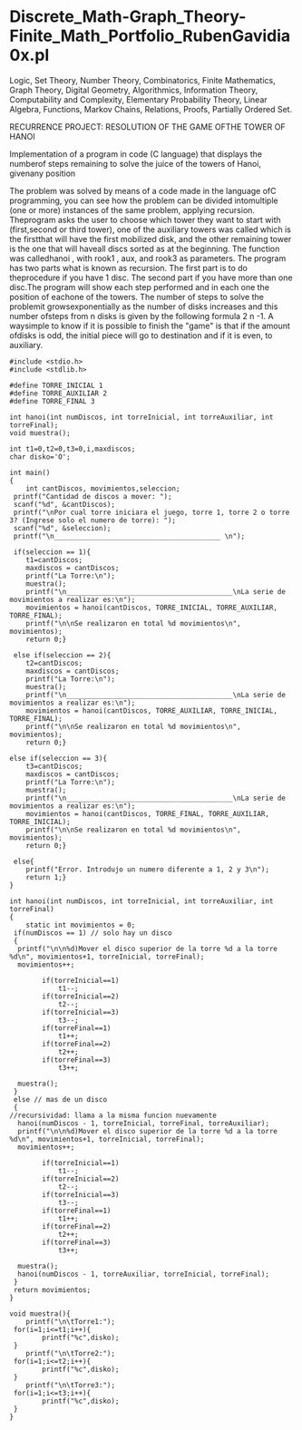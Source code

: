 # Discrete_Math-Graph_Theory-Finite_Math_Portfolio_RubenGavidia0x.pl
Logic, Set Theory, Number Theory, Combinatorics, Finite Mathematics, Graph Theory, Digital Geometry, Algorithmics, Information Theory, Computability and Complexity, Elementary Probability Theory, Linear Algebra, Functions, Markov Chains, Relations, Proofs, Partially Ordered Set.

RECURRENCE PROJECT: RESOLUTION OF THE GAME OFTHE TOWER OF HANOI

Implementation of a program in code (C language) that displays the numberof steps remaining to solve the juice of the towers of Hanoi, givenany position

The problem was solved by means of a code made in the language ofC programming, you can see how the problem can be divided intomultiple (one or more) instances of the same problem, applying recursion. Theprogram asks the user to choose which tower they want to start with (first,second or third tower), one of the auxiliary towers was called which is the firstthat will have the first mobilized disk, and the other remaining tower is the one that will haveall discs sorted as at the beginning. The function was calledhanoi , with rook1 , aux, and rook3 as parameters. The program has two parts what is known as recursion. The first part is to do theprocedure if you have 1 disc. The second part if you have more than one disc.The program will show each step performed and in each one the position of eachone of the towers. The number of steps to solve the problemit growsexponentially as the number of disks increases and this number ofsteps from n disks is given by the following formula 2 n -1. A waysimple to know if it is possible to finish the "game" is that if the amount ofdisks is odd, the initial piece will go to destination and if it is even, to auxiliary.

```
#include <stdio.h>
#include <stdlib.h>   
 
#define TORRE_INICIAL 1
#define TORRE_AUXILIAR 2
#define TORRE_FINAL 3
 
int hanoi(int numDiscos, int torreInicial, int torreAuxiliar, int torreFinal);
void muestra();
 
int t1=0,t2=0,t3=0,i,maxdiscos;
char disko='O';
 
int main()
{
    int cantDiscos, movimientos,seleccion;
 printf("Cantidad de discos a mover: ");
 scanf("%d", &cantDiscos);
 printf("\nPor cual torre iniciara el juego, torre 1, torre 2 o torre 3? (Ingrese solo el numero de torre): ");
 scanf("%d", &seleccion);
 printf("\n_________________________________________ \n");
  
 if(seleccion == 1){	 
 	t1=cantDiscos;
 	maxdiscos = cantDiscos;
 	printf("La Torre:\n");
 	muestra();
 	printf("\n_________________________________________\nLa serie de movimientos a realizar es:\n");
 	movimientos = hanoi(cantDiscos, TORRE_INICIAL, TORRE_AUXILIAR, TORRE_FINAL);
 	printf("\n\nSe realizaron en total %d movimientos\n", movimientos);
 	return 0;}

 else if(seleccion == 2){	 
 	t2=cantDiscos;
 	maxdiscos = cantDiscos;
 	printf("La Torre:\n");
 	muestra();
 	printf("\n_________________________________________\nLa serie de movimientos a realizar es:\n");
 	movimientos = hanoi(cantDiscos, TORRE_AUXILIAR, TORRE_INICIAL, TORRE_FINAL);
 	printf("\n\nSe realizaron en total %d movimientos\n", movimientos);
 	return 0;}

else if(seleccion == 3){	 
 	t3=cantDiscos;
 	maxdiscos = cantDiscos;
 	printf("La Torre:\n");
 	muestra();
 	printf("\n_________________________________________\nLa serie de movimientos a realizar es:\n");
 	movimientos = hanoi(cantDiscos, TORRE_FINAL, TORRE_AUXILIAR, TORRE_INICIAL);
 	printf("\n\nSe realizaron en total %d movimientos\n", movimientos);
 	return 0;}

 else{
	printf("Error. Introdujo un numero diferente a 1, 2 y 3\n");
	return 1;}
}
 
int hanoi(int numDiscos, int torreInicial, int torreAuxiliar, int torreFinal)
{
    static int movimientos = 0;
 if(numDiscos == 1) // solo hay un disco
 {
  printf("\n\n%d)Mover el disco superior de la torre %d a la torre %d\n", movimientos+1, torreInicial, torreFinal);
  movimientos++;
 
        if(torreInicial==1)
            t1--;
        if(torreInicial==2)
            t2--;
        if(torreInicial==3)
            t3--;
        if(torreFinal==1)
            t1++;
        if(torreFinal==2)
            t2++;
        if(torreFinal==3)
            t3++;
 
  muestra();
 }
 else // mas de un disco
 {
//recursividad: llama a la misma funcion nuevamente
  hanoi(numDiscos - 1, torreInicial, torreFinal, torreAuxiliar);
  printf("\n\n%d)Mover el disco superior de la torre %d a la torre %d\n", movimientos+1, torreInicial, torreFinal);
  movimientos++;
 
        if(torreInicial==1)
            t1--;
        if(torreInicial==2)
            t2--;
        if(torreInicial==3)
            t3--;
        if(torreFinal==1)
            t1++;
        if(torreFinal==2)
            t2++;
        if(torreFinal==3)
            t3++;
 
  muestra();
  hanoi(numDiscos - 1, torreAuxiliar, torreInicial, torreFinal);
 }
 return movimientos;
} 
 
void muestra(){
    printf("\n\tTorre1:");
 for(i=1;i<=t1;i++){
        printf("%c",disko);
 }
    printf("\n\tTorre2:");
 for(i=1;i<=t2;i++){
        printf("%c",disko);
 }
    printf("\n\tTorre3:");
 for(i=1;i<=t3;i++){
        printf("%c",disko);
 }
}


```
